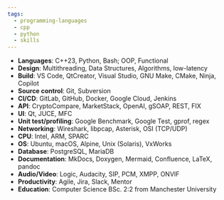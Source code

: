```yaml
---
tags:
  - programming-languages
  - cpp
  - python
  - skills
---
```


- __Languages__: C++23, Python, Bash; OOP, Functional
- __Design__: Multithreading, Data Structures, Algorithms, low-latency
- __Build__: VS Code, QtCreator, Visual Studio, GNU Make, CMake, Ninja, Copilot
- __Source control__: Git, Subversion
- __CI/CD__: GitLab, GitHub, Docker, Google Cloud, Jenkins
- __API__: CryptoCompare, MarketStack, OpenAI, gSOAP, REST, FIX
- __UI__: Qt, JUCE, MFC
- __Unit test/profiling__: Google Benchmark, Google Test, gprof, regex
- __Networking__: Wireshark, libpcap, Asterisk, OSI (TCP/UDP)
- __CPU__: Intel, ARM, SPARC
- __OS__: Ubuntu, macOS, Alpine, Unix (Solaris), VxWorks
- __Database__: PostgreSQL, MariaDB
- __Documentation__: MkDocs, Doxygen, Mermaid, Confluence, LaTeX, pandoc
- __Audio/Video__: Logic, Audacity, SIP, PCM, XMPP, ONVIF
- __Productivity__: Agile, Jira, Slack, Mentor
- __Education__: Computer Science BSc. 2:2 from Manchester University

